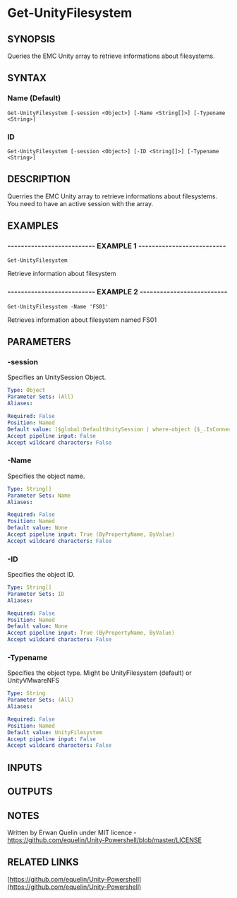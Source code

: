 # Get-UnityFilesystem

## SYNOPSIS
Queries the EMC Unity array to retrieve informations about filesystems.

## SYNTAX

### Name (Default)
```
Get-UnityFilesystem [-session <Object>] [-Name <String[]>] [-Typename <String>]
```

### ID
```
Get-UnityFilesystem [-session <Object>] [-ID <String[]>] [-Typename <String>]
```

## DESCRIPTION
Querries the EMC Unity array to retrieve informations about filesystems.
You need to have an active session with the array.

## EXAMPLES

### -------------------------- EXAMPLE 1 --------------------------
```
Get-UnityFilesystem
```

Retrieve information about filesystem

### -------------------------- EXAMPLE 2 --------------------------
```
Get-UnityFilesystem -Name 'FS01'
```

Retrieves information about filesystem named FS01

## PARAMETERS

### -session
Specifies an UnitySession Object.

```yaml
Type: Object
Parameter Sets: (All)
Aliases: 

Required: False
Position: Named
Default value: ($global:DefaultUnitySession | where-object {$_.IsConnected -eq $true})
Accept pipeline input: False
Accept wildcard characters: False
```

### -Name
Specifies the object name.

```yaml
Type: String[]
Parameter Sets: Name
Aliases: 

Required: False
Position: Named
Default value: None
Accept pipeline input: True (ByPropertyName, ByValue)
Accept wildcard characters: False
```

### -ID
Specifies the object ID.

```yaml
Type: String[]
Parameter Sets: ID
Aliases: 

Required: False
Position: Named
Default value: None
Accept pipeline input: True (ByPropertyName, ByValue)
Accept wildcard characters: False
```

### -Typename
Specifies the object type.
Might be UnityFilesystem (default) or UnityVMwareNFS

```yaml
Type: String
Parameter Sets: (All)
Aliases: 

Required: False
Position: Named
Default value: UnityFilesystem
Accept pipeline input: False
Accept wildcard characters: False
```

## INPUTS

## OUTPUTS

## NOTES
Written by Erwan Quelin under MIT licence - https://github.com/equelin/Unity-Powershell/blob/master/LICENSE

## RELATED LINKS

[https://github.com/equelin/Unity-Powershell](https://github.com/equelin/Unity-Powershell)


